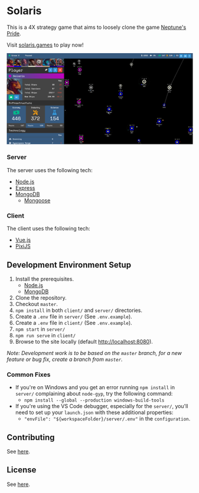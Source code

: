 # Solaris

This is a 4X strategy game that aims to loosely clone the game [Neptune's Pride](https://np.ironhelmet.com).

Visit [solaris.games](https://solaris.games) to play now!

![](client/src/assets/screenshots/game1.png)

### Server
The server uses the following tech:
- [Node.js](https://nodejs.org/en/)
- [Express](https://expressjs.com/)
- [MongoDB](https://www.mongodb.com/)
    - [Mongoose](https://mongoosejs.com/)

### Client
The client uses the following tech:
- [Vue.js](https://vuejs.org/)
- [PixiJS](https://www.pixijs.com/)

## Development Environment Setup
1. Install the prerequisites.
    - [Node.js](https://nodejs.org/en/)
    - [MongoDB](https://www.mongodb.com/)
2. Clone the repository.
3. Checkout `master`.
4. `npm install` in both `client/` and `server/` directories.
5. Create a `.env` file in `server/` (See `.env.example`).
6. Create a `.env` file in `client/` (See `.env.example`).
7. `npm start` in `server/`
8. `npm run serve` in `client/`
9. Browse to the site locally (default [http://localhost:8080](http://localhost:8080)).

*Note: Development work is to be based on the `master` branch, for a new feature or bug fix, create a branch from `master`.*

### Common Fixes
- If you're on Windows and you get an error running `npm install` in `server/` complaining about `node-gyp`, try the following command:
    - `npm install --global --production windows-build-tools`
- If you're using the VS Code debugger, especially for the `server/`, you'll need to set up your `launch.json` with these additional properties:
    - `"envFile": "${workspaceFolder}/server/.env"` in the `configuration`.

## Contributing
See [here](CONTRIBUTING.md).

## License
See [here](LICENSE).
